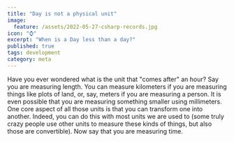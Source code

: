 ```yaml
---
title: "Day is not a physical unit"
image:
  feature: /assets/2022-05-27-csharp-records.jpg
icon: "⌚"
excerpt: "When is a Day less than a day?"
published: true
tags: development
category: meta
---
```


Have you ever wondered what is the unit that "comes after" an hour? Say you are measuring length. You can measure kilometers if you are measuring things like plots of land, or, say, meters if you are measuring a person. It is even possible that you are measuring something smaller using millimeters. One core aspect of all those units is that you can transform one into another. Indeed, you can do this with most units we are used to (some truly crazy people use other units to measure these kinds of things, but also those are convertible). Now say that you are measuring time.